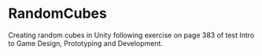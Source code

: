 # RandomCubes
Creating random cubes in Unity following exercise on page 383 of test Intro to Game Design, Prototyping and Development.

